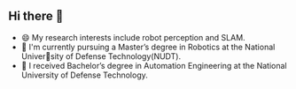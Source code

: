 ## Hi there 👋

- 😄 My research interests include robot perception and SLAM.
- 🌱 I'm currently pursuing a Master’s degree in Robotics at the National University of Defense Technology(NUDT). 
- 🔭 I received Bachelor’s degree in Automation Engineering at the National University of Defense Technology. 

<!--
**Yufei-Liu-Dev/Yufei-Liu-Dev** is a ✨ _special_ ✨ repository because its `README.md` (this file) appears on your GitHub profile.

Here are some ideas to get you started:

- 🔭 I’m currently working on ...
- 🌱 I’m currently learning ...
- 👯 I’m looking to collaborate on ...
- 🤔 I’m looking for help with ...
- 💬 Ask me about ...
- 📫 How to reach me: ...
- 😄 Pronouns: ...
- ⚡ Fun fact: ...
-->
